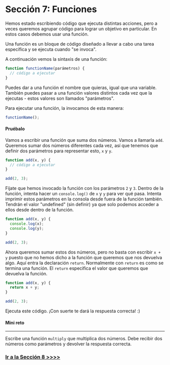 # Sección 7: Funciones

Hemos estado escribiendo código que ejecuta distintas acciones, pero a veces queremos agrupar código para lograr un objetivo en particular. En estos casos debemos usar una función.

Una función es un bloque de código diseñado a llevar a cabo una tarea específica y se ejecuta cuando "se invoca".

A continuación vemos la sintaxis de una función:

```javascript
function functionName(parámetros) {
  // código a ejecutar
}
```

Puedes dar a una función el nombre que quieras, igual que una variable. También puedes pasar a una función valores distintos cada vez que la ejecutas - estos valores son llamados "parámetros".

Para ejecutar una función, la invocamos de esta manera:

```javascript
functionName();
```

#### Pruébalo

Vamos a escribir una función que suma dos números. Vamos a llamarla `add`. Queremos sumar dos números diferentes cada vez, así que tenemos que definir dos parámetros para representar esto, `x` y `y`.

```javascript
function add(x, y) {
  // código a ejecutar
}

add(2, 3);
```

Fíjate que hemos invocado la función con los parámetros `2` y `3`. Dentro de la función, intenta hacer un `console.log()` de `x` y `y` para ver qué pasa. Intenta imprimir estos parámetros en la consola desde fuera de la función también. Tendrán el valor "undefined" \(sin definir\) ya que solo podemos acceder a ellos desde dentro de la función.

```javascript
function add(x, y) {
  console.log(x);
  console.log(y);
}

add(2, 3);
```

Ahora queremos sumar estos dos números, pero no basta con escribir `x + y` puesto que no hemos dicho a la función que queremos que nos devuelva algo. Aquí entra la declaración `return`. Normalmente con `return` es como se termina una función. El `return` especifica el valor que queremos que devuelva la función.

```javascript
function add(x, y) {
  return x + y;
}

add(2, 3);
```

Ejecuta este código. ¡Con suerte te dará la respuesta correcta! :\)

#### Mini reto

---

Escribe una función `multiply` que multiplica dos números. Debe recibir dos números como parámetros y devolver la respuesta correcta.

### [Ir a la Sección 8 >>>>](https://github.com/Fa-v/beginners-javascript-spanish/blob/master/taller/seccion-8-arrays.md)

